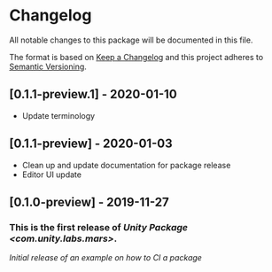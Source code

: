# Changelog
All notable changes to this package will be documented in this file.

The format is based on [Keep a Changelog](http://keepachangelog.com/en/1.0.0/)
and this project adheres to [Semantic Versioning](http://semver.org/spec/v2.0.0.html).

## [0.1.1-preview.1] - 2020-01-10
- Update terminology

## [0.1.1-preview] - 2020-01-03
- Clean up and update documentation for package release
- Editor UI update

## [0.1.0-preview] - 2019-11-27

### This is the first release of *Unity Package \<com.unity.labs.mars\>*.

*Initial release of an example on how to CI a package*

